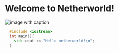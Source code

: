 # Welcome to Netherworld!

![image with caption](https://octodex.github.com/images/yaktocat.png)

```cpp
  #include <iostream>
  int main(){
    std::cout << "Hello netherworld!\n";
  }
```

